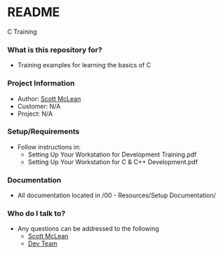 # README #

C Training

### What is this repository for? ###

* Training examples for learning the basics of C

### Project Information ###

* Author: [Scott McLean](mailto:smclean@databankimx.com)
* Customer: N/A
* Project: N/A

### Setup/Requirements ###

* Follow instructions in:
    * Setting Up Your Workstation for Development Training.pdf
    * Setting Up Your Workstation for C & C++ Development.pdf

### Documentation ###

* All documentation located in /00 - Resources/Setup Documentation/

### Who do I talk to? ###

* Any questions can be addressed to the following
    * [Scott McLean](mailto:smclean@databankimx.com)
    * [Dev Team](mailto:development@databankimx.com)